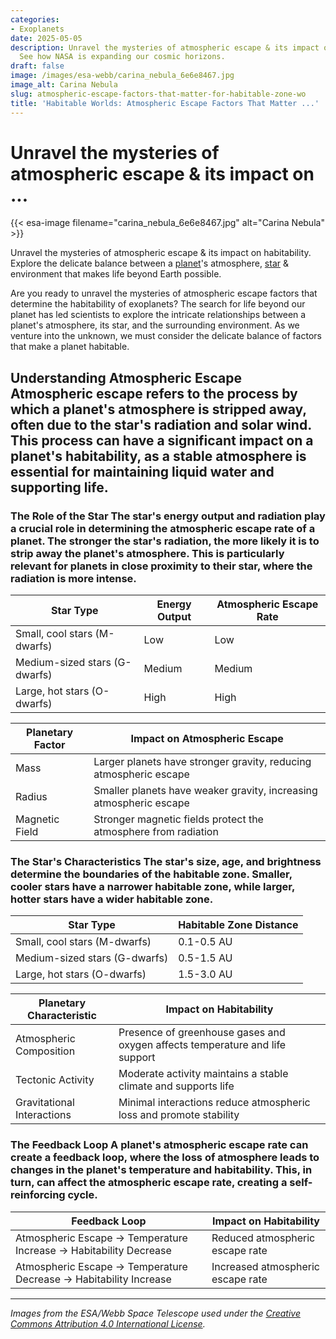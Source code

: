 ```yaml
---
categories:
- Exoplanets
date: 2025-05-05
description: Unravel the mysteries of atmospheric escape & its impact on habitability.
  See how NASA is expanding our cosmic horizons.
draft: false
image: /images/esa-webb/carina_nebula_6e6e8467.jpg
image_alt: Carina Nebula
slug: atmospheric-escape-factors-that-matter-for-habitable-zone-wo
title: 'Habitable Worlds: Atmospheric Escape Factors That Matter ...'
---
```


# Unravel the mysteries of atmospheric escape & its impact on ...
{{< esa-image filename="carina_nebula_6e6e8467.jpg" alt="Carina Nebula" >}}



Unravel the mysteries of atmospheric escape & its impact on habitability. Explore the delicate balance between a [planet](/blog/unveiling-the-secrets-of-exoplanet-habitability-a-journey-th)'s atmosphere, [star](/blog/hidden-[stars](/blog/unconventional-stars-brown-dwarfs-and-habitable-zones-in-a-w)-impacting-the-different-calculations-of-planets/) & environment that makes life beyond Earth possible.

Are you ready to unravel the mysteries of atmospheric escape factors that determine the habitability of exoplanets? The search for life beyond our planet has led scientists to explore the intricate relationships between a planet's atmosphere, its star, and the surrounding environment. As we venture into the unknown, we must consider the delicate balance of factors that make a planet habitable.

 ## Understanding Atmospheric Escape Atmospheric escape refers to the process by which a planet's atmosphere is stripped away, often due to the star's radiation and solar wind. This process can have a significant impact on a planet's habitability, as a stable atmosphere is essential for maintaining liquid water and supporting life.

 ### The Role of the Star The star's energy output and radiation play a crucial role in determining the atmospheric escape rate of a planet. The stronger the star's radiation, the more likely it is to strip away the planet's atmosphere. This is particularly relevant for planets in close proximity to their star, where the radiation is more intense.

 | Star Type | Energy Output | Atmospheric Escape Rate |
| --- | --- | --- |
| Small, cool stars (M-dwarfs) | Low | Low |
| Medium-sized stars (G-dwarfs) | Medium | Medium |
| Large, hot stars (O-dwarfs) | High | High | ### Planetary Factors Planetary factors, such as the planet's mass, radius, and magnetic field, also influence atmospheric escape. A planet with a strong magnetic field can protect its atmosphere from the star's radiation, while a smaller planet with a weaker magnetic field is more vulnerable to atmospheric loss.

 | Planetary Factor | Impact on Atmospheric Escape |
| --- | --- |
| Mass | Larger planets have stronger gravity, reducing atmospheric escape |
| Radius | Smaller planets have weaker gravity, increasing atmospheric escape |
| Magnetic Field | Stronger magnetic fields protect the atmosphere from radiation | ## The Habitable Zone The habitable zone, also known as the Goldilocks zone, is the region around a star where temperatures are just right for liquid water to exist. This zone is not fixed and can vary depending on the star's characteristics and the planet's atmospheric properties.

 ### The Star's Characteristics The star's size, age, and brightness determine the boundaries of the habitable zone. Smaller, cooler stars have a narrower habitable zone, while larger, hotter stars have a wider habitable zone.

 | Star Type | Habitable Zone Distance |
| --- | --- |
| Small, cool stars (M-dwarfs) | 0.1-0.5 AU |
| Medium-sized stars (G-dwarfs) | 0.5-1.5 AU |
| Large, hot stars (O-dwarfs) | 1.5-3.0 AU | ### Planetary Characteristics Planetary characteristics, such as atmospheric composition, tectonic activity, and gravitational interactions with neighboring bodies, also impact habitability. A planet with a stable atmosphere, moderate tectonic activity, and minimal gravitational interactions is more likely to support life.

 | Planetary Characteristic | Impact on Habitability |
| --- | --- |
| Atmospheric Composition | Presence of greenhouse gases and oxygen affects temperature and life support |
| Tectonic Activity | Moderate activity maintains a stable climate and supports life |
| Gravitational Interactions | Minimal interactions reduce atmospheric loss and promote stability | ## The Interplay between Atmospheric Escape and Habitability The interplay between atmospheric escape and habitability is complex and multifaceted. A planet's atmospheric escape rate can influence its habitability, while the planet's habitability can also affect its atmospheric escape rate.

 ### The Feedback Loop A planet's atmospheric escape rate can create a feedback loop, where the loss of atmosphere leads to changes in the planet's temperature and habitability. This, in turn, can affect the atmospheric escape rate, creating a self-reinforcing cycle.

 | Feedback Loop | Impact on Habitability |
| --- | --- |
| Atmospheric Escape → Temperature Increase → Habitability Decrease | Reduced atmospheric escape rate |
| Atmospheric Escape → Temperature Decrease → Habitability Increase | Increased atmospheric escape rate | ## Conclusion The study of atmospheric escape factors and their impact on habitability is a complex and fascinating field. As we continue to explore the universe and discover new exoplanets, our understanding of these factors will refine our search for life beyond Earth. The interplay between atmospheric escape and habitability is a delicate balance that holds the key to unlocking the secrets of the universe.

---

*Images from the ESA/Webb Space Telescope used under the [Creative Commons Attribution 4.0 International License](https://creativecommons.org/licenses/by/4.0).*